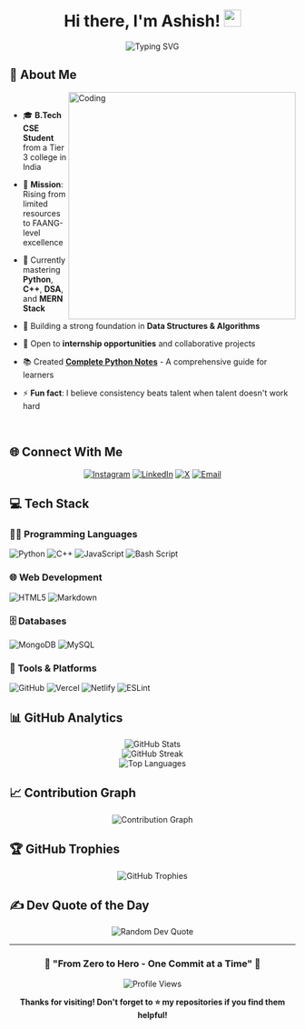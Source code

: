 <div align="center">
  
  # Hi there, I'm Ashish! <img src="https://media.giphy.com/media/hvRJCLFzcasrR4ia7z/giphy.gif" width="30px"/>
  
  <img src="https://readme-typing-svg.herokuapp.com?font=Fira+Code&weight=500&size=25&pause=1000&color=58A6FF&center=true&vCenter=true&width=600&lines=B.Tech+CSE+Student+%F0%9F%8E%93;Aspiring+Software+Engineer+%F0%9F%92%BB;From+Tier+3+to+FAANG+%F0%9F%9A%80" alt="Typing SVG" />
  
</div>

## 💫 About Me

<img align="right" alt="Coding" width="400" src="https://user-images.githubusercontent.com/74038190/229223263-cf2e4b07-2615-4f87-9c38-e37600f8381a.gif">

<br>

- 🎓 **B.Tech CSE Student** from a Tier 3 college in India
  
- 💪 **Mission**: Rising from limited resources to FAANG-level excellence
  
- 🌱 Currently mastering **Python**, **C++**, **DSA**, and **MERN Stack**
  
- 🎯 Building a strong foundation in **Data Structures & Algorithms**
  
- 💼 Open to **internship opportunities** and collaborative projects
  
- 📚 Created **[Complete Python Notes](https://github.com/imstillashish/complete-python-notes)** - A comprehensive guide for learners
  
- ⚡ **Fun fact**: I believe consistency beats talent when talent doesn't work hard

<br clear="both">

## 🌐 Connect With Me

<div align="center">
  
[![Instagram](https://img.shields.io/badge/Instagram-%23E4405F.svg?style=for-the-badge&logo=Instagram&logoColor=white)](https://instagram.com/imstillashish) [![LinkedIn](https://img.shields.io/badge/LinkedIn-%230077B5.svg?style=for-the-badge&logo=linkedin&logoColor=white)](https://linkedin.com/in/imstillashish) [![X](https://img.shields.io/badge/X-black.svg?style=for-the-badge&logo=X&logoColor=white)](https://x.com/imstillashish) [![Email](https://img.shields.io/badge/Email-D14836?style=for-the-badge&logo=gmail&logoColor=white)](mailto:work.imstillashish@gmail.com)

</div>

## 💻 Tech Stack

### 👨‍💻 Programming Languages
![Python](https://img.shields.io/badge/python-3670A0?style=for-the-badge&logo=python&logoColor=ffdd54)
![C++](https://img.shields.io/badge/c++-%2300599C.svg?style=for-the-badge&logo=c%2B%2B&logoColor=white)
![JavaScript](https://img.shields.io/badge/javascript-%23323330.svg?style=for-the-badge&logo=javascript&logoColor=%23F7DF1E)
![Bash Script](https://img.shields.io/badge/bash_script-%23121011.svg?style=for-the-badge&logo=gnu-bash&logoColor=white)

### 🌐 Web Development
![HTML5](https://img.shields.io/badge/html5-%23E34F26.svg?style=for-the-badge&logo=html5&logoColor=white)
![Markdown](https://img.shields.io/badge/markdown-%23000000.svg?style=for-the-badge&logo=markdown&logoColor=white)

### 🗄️ Databases
![MongoDB](https://img.shields.io/badge/MongoDB-%234ea94b.svg?style=for-the-badge&logo=mongodb&logoColor=white)
![MySQL](https://img.shields.io/badge/mysql-4479A1.svg?style=for-the-badge&logo=mysql&logoColor=white)

### 🚀 Tools & Platforms
![GitHub](https://img.shields.io/badge/github-%23121011.svg?style=for-the-badge&logo=github&logoColor=white)
![Vercel](https://img.shields.io/badge/vercel-%23000000.svg?style=for-the-badge&logo=vercel&logoColor=white)
![Netlify](https://img.shields.io/badge/netlify-%23000000.svg?style=for-the-badge&logo=netlify&logoColor=#00C7B7)
![ESLint](https://img.shields.io/badge/ESLint-4B3263?style=for-the-badge&logo=eslint&logoColor=white)

## 📊 GitHub Analytics

<div align="center">
  <img src="https://github-readme-stats.vercel.app/api?username=imstillashish&theme=tokyonight&hide_border=false&include_all_commits=true&count_private=true" alt="GitHub Stats" />
</div>

<div align="center">
  <img src="https://nirzak-streak-stats.vercel.app/?user=imstillashish&theme=tokyonight&hide_border=false" alt="GitHub Streak" />
</div>

<div align="center">
  <img src="https://github-readme-stats.vercel.app/api/top-langs/?username=imstillashish&theme=tokyonight&hide_border=false&include_all_commits=true&count_private=true&layout=compact" alt="Top Languages" />
</div>

## 📈 Contribution Graph

<div align="center">
  <img src="https://github-readme-activity-graph.vercel.app/graph?username=imstillashish&theme=tokyo-night&hide_border=false&area=true" alt="Contribution Graph" />
</div>

## 🏆 GitHub Trophies

<div align="center">
  <img src="https://github-profile-trophy.vercel.app/?username=imstillashish&theme=tokyonight&no-frame=false&no-bg=false&margin-w=4&row=1" alt="GitHub Trophies" />
</div>

## ✍️ Dev Quote of the Day

<div align="center">
  <img src="https://quotes-github-readme.vercel.app/api?type=horizontal&theme=tokyonight" alt="Random Dev Quote" />
</div>

---

<div align="center">
  
  ### 🚀 "From Zero to Hero - One Commit at a Time" 🚀
  
  <img src="https://visitcount.itsvg.in/api?id=imstillashish&icon=5&color=6" alt="Profile Views" />
  
  **Thanks for visiting! Don't forget to ⭐ my repositories if you find them helpful!**
  
</div>

